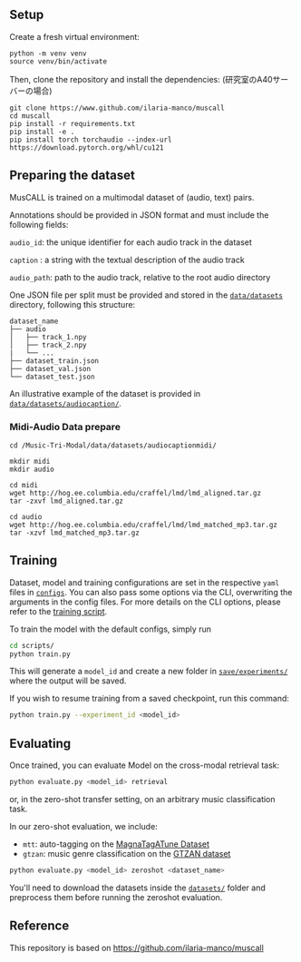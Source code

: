 ## Setup
Create a fresh virtual environment:

```setup
python -m venv venv 
source venv/bin/activate
```

Then, clone the repository and install the dependencies:
(研究室のA40サーバーの場合)
```setup
git clone https://www.github.com/ilaria-manco/muscall 
cd muscall 
pip install -r requirements.txt
pip install -e .
pip install torch torchaudio --index-url https://download.pytorch.org/whl/cu121
```

## Preparing the dataset
MusCALL is trained on a multimodal dataset of (audio, text) pairs. 

Annotations should be provided in JSON format and must include the following fields:

```audio_id```:     the unique identifier for each audio track in the dataset

```caption``` :     a string with the textual description of the audio track 

```audio_path```:   path to the audio track, relative to the root audio directory

One JSON file per split must be provided and stored in the [`data/datasets`](data/datasets/) directory, following this structure:

```
dataset_name
├── audio            
│   ├── track_1.npy
│   ├── track_2.npy
|   └── ...
├── dataset_train.json    
├── dataset_val.json    
└── dataset_test.json
```

An illustrative example of the dataset is provided in [`data/datasets/audiocaption/`](data/datasets/audiocaption/).

### Midi-Audio Data prepare
```
cd /Music-Tri-Modal/data/datasets/audiocaptionmidi/

mkdir midi
mkdir audio

cd midi
wget http://hog.ee.columbia.edu/craffel/lmd/lmd_aligned.tar.gz
tar -zxvf lmd_aligned.tar.gz

cd audio
wget http://hog.ee.columbia.edu/craffel/lmd/lmd_matched_mp3.tar.gz
tar -xzvf lmd_matched_mp3.tar.gz
```

## Training
Dataset, model and training configurations are set in the respective `yaml` files in [`configs`](configs). You can also pass some options via the CLI, overwriting the arguments in the config files. For more details on the CLI options, please refer to the [training script](scripts/train.py).

To train the model with the default configs, simply run

```bash
cd scripts/
python train.py 
```

This will generate a `model_id` and create a new folder in [`save/experiments/`](save/experiments/) where the output will be saved.

If you wish to resume training from a saved checkpoint, run this command:

```bash
python train.py --experiment_id <model_id> 
```

## Evaluating
Once trained, you can evaluate Model on the cross-modal retrieval task:

```bash
python evaluate.py <model_id> retrieval
```

or, in the zero-shot transfer setting, on an arbitrary music classification task.

In our zero-shot evaluation, we include:

* `mtt`: auto-tagging on the [MagnaTagATune Dataset](https://mirg.city.ac.uk/codeapps/the-magnatagatune-dataset)
* `gtzan`: music genre classification on the [GTZAN dataset](http://marsyas.info/downloads/datasets.html)

```bash
python evaluate.py <model_id> zeroshot <dataset_name>
```

You'll need to download the datasets inside the [`datasets/`](datasets/) folder and preprocess them before running the zeroshot evaluation.

## Reference
This repository is based on https://github.com/ilaria-manco/muscall

